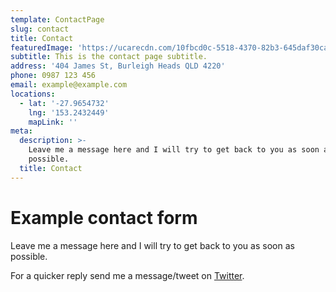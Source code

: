 ```yaml
---
template: ContactPage
slug: contact
title: Contact
featuredImage: 'https://ucarecdn.com/10fbcd0c-5518-4370-82b3-645daf30cab8/'
subtitle: This is the contact page subtitle.
address: '404 James St, Burleigh Heads QLD 4220'
phone: 0987 123 456
email: example@example.com
locations:
  - lat: '-27.9654732'
    lng: '153.2432449'
    mapLink: ''
meta:
  description: >-
    Leave me a message here and I will try to get back to you as soon as
    possible.
  title: Contact
---
```


# Example contact form

Leave me a message here and I will try to get back to you as soon as possible.

For a quicker reply send me a message/tweet on  [Twitter](https://twitter.com/paharihacker/).
